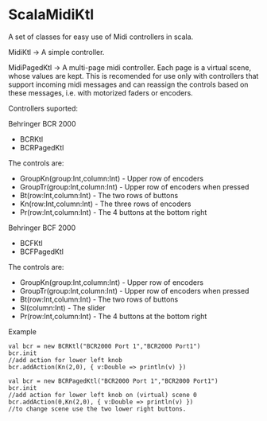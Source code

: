 ScalaMidiKtl
=============

A set of classes for easy use of Midi controllers in scala.

MidiKtl -> A simple controller.

MidiPagedKtl -> A multi-page midi controller. Each page is a virtual scene, whose values are kept. This is recomended for use only with controllers that support incoming midi messages and can reassign the controls based on these messages, i.e. with motorized faders or encoders.

Controllers suported:

Behringer BCR 2000

* BCRKtl
* BCRPagedKtl

The controls are:

* GroupKn(group:Int,column:Int) - Upper row of encoders
* GroupTr(group:Int,column:Int) - Upper row of encoders when pressed
* Bt(row:Int,column:Int) - The two rows of buttons
* Kn(row:Int,column:Int) - The three rows of encoders
* Pr(row:Int,column:Int) - The 4 buttons at the bottom right


Behringer BCF 2000

* BCFKtl
* BCFPagedKtl

The controls are:

* GroupKn(group:Int,column:Int) - Upper row of encoders
* GroupTr(group:Int,column:Int) - Upper row of encoders when pressed
* Bt(row:Int,column:Int) - The two rows of buttons
* Sl(column:Int) - The slider
* Pr(row:Int,column:Int) - The 4 buttons at the bottom right

Example

    val bcr = new BCRKtl("BCR2000 Port 1","BCR2000 Port1")
    bcr.init
    //add action for lower left knob
    bcr.addAction(Kn(2,0), { v:Double => println(v) })
    
    val bcr = new BCRPagedKtl("BCR2000 Port 1","BCR2000 Port1")
    bcr.init
    //add action for lower left knob on (virtual) scene 0
    bcr.addAction(0,Kn(2,0), { v:Double => println(v) })
    //to change scene use the two lower right buttons.